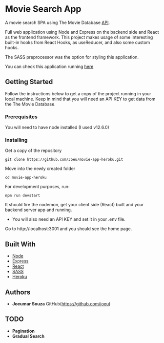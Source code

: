 # Movie Search App

A movie search SPA using The Movie Database [API](https://developers.themoviedb.org/3/getting-started). 

Full web application using Node and Express on the backend side and React as the frontend framework.
This project makes usage of some interesting built-in hooks from React Hooks, as useReducer, and also some custom hooks.

The SASS preprocessor was the option for styling this application.

You can check this application running [here](https://fathomless-fjord-77647.herokuapp.com/)


## Getting Started

Follow the instructions below to get a copy of the project running in your local machine. Keep in mind that you will need an API KEY to get data from the The Movie Database.

### Prerequisites

You will need to have node installed (I used v12.6.0)


### Installing

Get a copy of the repository

```
git clone https://github.com/Joeu/movie-app-heroku.git
```

Move into the newly created folder

```
cd movie-app-heroku
```

For development purposes, run:

```
npm run devstart
```

It should fire the nodemon, get your client side (React) built and your backend server app and running.

- You will also need an API KEY and set it in your .env file.

Go to http://localhost:3001 and you should see the home page.


## Built With

* [Node](https://nodejs.org/)
* [Express](https://expressjs.com/)
* [React](https://reactjs.org/)
* [SASS](https://sass-lang.com/)
* [Heroku](https://heroku.com)

## Authors

* **Joeumar Souza** GitHub(https://github.com/joeu)

## TODO

* **Pagination**
* **Gradual Search**
